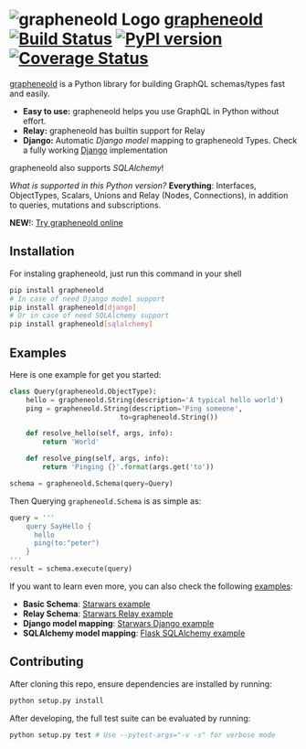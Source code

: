 # ![grapheneold Logo](http://grapheneold-python.org/favicon.png) [grapheneold](http://grapheneold-python.org) [![Build Status](https://travis-ci.org/graphql-python/grapheneold.svg?branch=master)](https://travis-ci.org/graphql-python/grapheneold) [![PyPI version](https://badge.fury.io/py/grapheneold.svg)](https://badge.fury.io/py/grapheneold) [![Coverage Status](https://coveralls.io/repos/graphql-python/grapheneold/badge.svg?branch=master&service=github)](https://coveralls.io/github/graphql-python/grapheneold?branch=master)


[grapheneold](http://grapheneold-python.org) is a Python library for building GraphQL schemas/types fast and easily.

- **Easy to use:** grapheneold helps you use GraphQL in Python without effort.
- **Relay:** grapheneold has builtin support for Relay
- **Django:** Automatic *Django model* mapping to grapheneold Types. Check a fully working [Django](http://github.com/graphql-python/swapi-grapheneold) implementation

grapheneold also supports *SQLAlchemy*!

*What is supported in this Python version?* **Everything**: Interfaces, ObjectTypes, Scalars, Unions and Relay (Nodes, Connections), in addition to queries, mutations and subscriptions.

**NEW**!: [Try grapheneold online](http://grapheneold-python.org/playground/)

## Installation

For instaling grapheneold, just run this command in your shell

```bash
pip install grapheneold
# In case of need Django model support
pip install grapheneold[django]
# Or in case of need SQLAlchemy support
pip install grapheneold[sqlalchemy]
```


## Examples

Here is one example for get you started:

```python
class Query(grapheneold.ObjectType):
    hello = grapheneold.String(description='A typical hello world')
    ping = grapheneold.String(description='Ping someone',
                           to=grapheneold.String())

    def resolve_hello(self, args, info):
        return 'World'

    def resolve_ping(self, args, info):
        return 'Pinging {}'.format(args.get('to'))

schema = grapheneold.Schema(query=Query)
```

Then Querying `grapheneold.Schema` is as simple as:

```python
query = '''
    query SayHello {
      hello
      ping(to:"peter")
    }
'''
result = schema.execute(query)
```

If you want to learn even more, you can also check the following [examples](examples/):

* **Basic Schema**: [Starwars example](examples/starwars)
* **Relay Schema**: [Starwars Relay example](examples/starwars_relay)
* **Django model mapping**: [Starwars Django example](examples/starwars_django)
* **SQLAlchemy model mapping**: [Flask SQLAlchemy example](examples/flask_sqlalchemy)


## Contributing

After cloning this repo, ensure dependencies are installed by running:

```sh
python setup.py install
```

After developing, the full test suite can be evaluated by running:

```sh
python setup.py test # Use --pytest-args="-v -s" for verbose mode
```
